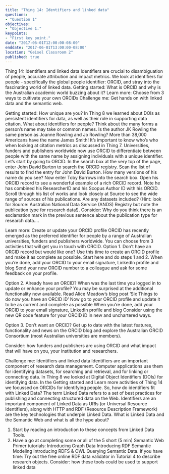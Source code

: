 ```yaml
---
title: "Thing 14: Identifiers and linked data"
questions:
- "Question 1"
objectives:
- "Objective 1."
keypoints:
- "First key point."
date: "2017-06-01T12:00:00-08:00"
enddate: "2017-06-01T13:00:00-08:00"
location: "Geisel Classroom 2"
published: true
---
```



Thing 14: Identifiers and linked data
Identifiers are crucial to disambiguation of people, accurate attribution and impact metrics.  We look at identifiers for people - specifically the global people identifier: ORCID, and stray into the fascinating world of linked data.
Getting started:  What is ORCID and why is the Australian academic world buzzing about it?
Learn more:  Choose from 3 ways to cultivate your own ORCIDs
Challenge me: Get hands on with linked data and the semantic web.






Getting started: How unique are you?
In Thing 8 we learned about DOIs as persistent identifiers for data, as well as their role in supporting data citation.
What about identifiers for people?  Think about the many forms a person’s name may take or common names. Is the author JK Rowling the same person as Joanne Rowling and Jo Rowling?  More than 38,000 Americans have the name James Smith!
It’s important to know who’s who when looking at citation metrics as discussed in Thing 7. Universities, funders and publishers worldwide now use ORCID to differentiate between people with the same name by assigning individuals with a unique identifier.
Let’s start by going to ORCID. In the search box at the very top of the page, enter John David Burton to search the ORCID registry. Scan the list of results to find the entry for John David Burton.  How many versions of his name do you see?
Now enter Toby Burrows into the search box.
Open his ORCID record to see a wonderful example of a rich ORCID record.
Note he has combined his ResearcherID and his Scopus Author ID with his ORCID.  
Scroll through his list of works and look closely at Source to see the wide range of sources of his publications.  Are any datasets included?  (Hint: look for Source:  Australian National Data Service (ANDS) Registry but note the publication type for research data!).
Consider:
Why do you think there is an exclamation mark in the previous sentence about the publication type for research data….



Learn more: Create or update your ORCID profile
ORCID has recently emerged as the preferred identifier for people by a range of Australian universities, funders and publishers worldwide.  You can choose from 3 activities that will get you in touch with ORCID.
Option 1. Don’t have an ORCID record but would like one?
Use this time to create an ORCID profile and make it as complete as possible.
Start here and do steps 1 and 2.
When you’re done, add your ORCID to your email signature, LinkedIn profile and blog
Send your new ORCID number to a colleague and ask for some feedback on your profile.

Option 2. Already have an ORCID?
When was the last time you logged in to update or enhance your profile? You may be surprised at the additional functionality now available.
Read Alice Meadow’s blog post ‘Six Things to do now you have an ORCID iD’
Now go to your ORCID profile and update it to be as current and complete as possible
When you’re done, add your ORCID to your email signature, LinkedIn profile and blog
Consider using the new QR code feature for your ORCID iD in new and unchartered ways.

Option 3. Don’t want an ORCID?
Get up to date with the latest features, functionality and news on the ORCID blog and explore the Australian ORCID Consortium (most Australian universities are members).

Consider: how funders and publishers are using ORCID and what impact that will have on you, your institution and researchers.

Challenge me: Identifiers and linked data
Identifiers are an important component of research data management. Computer applications use them for identifying datasets, for searching and retrieval, and for linking or connecting data.  In Thing 8 we looked at Digital Object Identifiers (DOIs) for identifying data.  In the Getting started and Learn more activities of Thing 14 we focussed on ORCIDs for identifying people. So, how do identifiers fit with Linked Data?
The term Linked Data refers to a set of best practices for publishing and connecting structured data on the Web.  Identifiers are an important component of Linked Data as URIs (or Universal Resource Identifiers), along with HTTP and RDF (Resource Description Framework) are the key technologies that underpin Linked Data. What is Linked Data and the Semantic Web and what is all the hype about?
1. Start by reading an introduction to these concepts from Linked Data Tools.
2. Have a go at completing some or all of the 5 short (5 min) Semantic Web Primer tutorials:
Introducing Graph Data
Introducing RDF
Semantic Modeling
Introducing RDFS & OWL
Querying Semantic Data.
If you have time:  Try out the free online RDF data validator in Tutorial 4 to describe research objects.
Consider: how these tools could be used to support linked data
